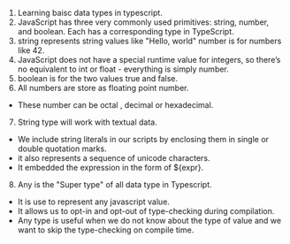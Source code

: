 1. Learning baisc data types in typescript.
2. JavaScript has three very commonly used primitives: string, number, and boolean. Each has a corresponding type in TypeScript.
3. string represents string values like "Hello, world"
number is for numbers like 42. 
4. JavaScript does not have a special runtime value for integers, so there’s no equivalent to int or float - everything is simply number.
5. boolean is for the two values true and false.
6. All numbers are store as floating point number.
- These number can be octal , decimal or hexadecimal.
7. String type will work with textual data.
- We include string literals in our scripts by enclosing them in single or double quotation marks.
- it also represents a sequence of unicode characters.
- It embedded the expression in the form of ${expr}.
8. Any is the "Super type" of all data type in Typescript.
- It is use to represent any javascript value.
- It allows us to opt-in and opt-out of type-checking during compilation.
- Any type is useful when we do not know about the type of value and we want to skip the type-checking  on compile time.